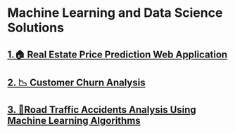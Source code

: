 # Machine Learning and Data Science Solutions 

## [1.🏠 Real Estate Price Prediction Web Application](https://github.com/abijithpandath/Projects/tree/main/Real%20Estate%20Price%20Prediction%20Web%20Application)

## [2. 📉 Customer Churn Analysis](https://github.com/abijithpandath/Projects/tree/main/Machine%20Learning%20Approaches%20to%20Customer%20Churn%20Prediction)

## [3. 🚦Road Traffic Accidents Analysis Using Machine Learning Algorithms](https://github.com/abijithpandath/Projects/tree/main/Road%20Traffic%20Accident)
